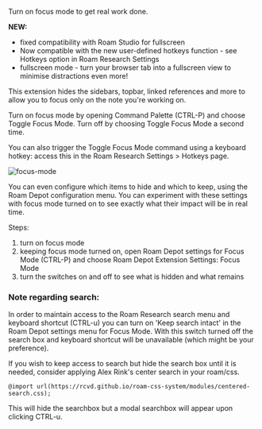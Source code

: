 Turn on focus mode to get real work done.

**NEW:**
- fixed compatibility with Roam Studio for fullscreen
- Now compatible with the new user-defined hotkeys function - see Hotkeys option in Roam Research Settings
- fullscreen mode - turn your browser tab into a fullscreen view to minimise distractions even more!

This extension hides the sidebars, topbar, linked references and more to allow you to focus only on the note you're working on.

Turn on focus mode by opening Command Palette (CTRL-P) and choose Toggle Focus Mode. Turn off by choosing Toggle Focus Mode a second time.

You can also trigger the Toggle Focus Mode command using a keyboard hotkey: access this in the Roam Research Settings > Hotkeys page.

![focus-mode](https://user-images.githubusercontent.com/6857790/185523589-833a1b8c-59e7-4dfb-9824-a88245deb064.gif)

You can even configure which items to hide and which to keep, using the Roam Depot configuration menu. You can experiment with these settings with focus mode turned on to see exactly what their impact will be in real time.

Steps:
1. turn on focus mode
2. keeping focus mode turned on, open Roam Depot settings for Focus Mode (CTRL-P) and choose Roam Depot Extension Settings: Focus Mode
3. turn the switches on and off to see what is hidden and what remains

### Note regarding search:
In order to maintain access to the Roam Research search menu and keyboard shortcut (CTRL-u) you can turn on 'Keep search intact' in the Roam Depot settings menu for Focus Mode. With this switch turned off the search box and keyboard shortcut will be unavailable (which might be your preference).

If you wish to keep access to search but hide the search box until it is needed, consider applying Alex Rink's center search in your roam/css.

```@import url(https://rcvd.github.io/roam-css-system/modules/centered-search.css);```

This will hide the searchbox but a modal searchbox will appear upon clicking CTRL-u.
